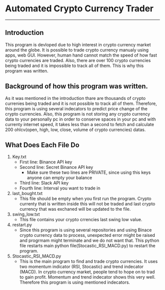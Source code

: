 # Automated Crypto Currency Trader
___
## Introduction
This program is devloped due to high interest in crypto currency market around the globe. It is possible to trade crypto currency manualy using apps, web GUI. However, human hand cannot match the speed of how fast crypto currencies are traded. Also, there are over 100 crypto currencies being traded and it is impossible to track all of them. This is why this program was written.

## Background of how this program was written. 
As it was mentioned in the introduction thare are thousands of crypto currenies being traded and it is not possible to track all of them. Therefore, this program is using several indecators to predict price change of the crypto currencies.
Also, this program is not storing any crypto currency data to your personally pc in order to conserve spaces in your pc and with currenty internet speed, it takes less than a second to fetch and calculate 200 ohlcv(open, high, low, close, volume of crypto currencies) datas. 

## What Does Each File Do
1. Key.txt
    - First line: Binance API key
    - Second line: Secret Binance API key
        * Make sure these two lines are PRIVATE, since using this keys anyone can empty your balance
    - Third line: Slack API key
    - Fourth line: Interval you want to trade in
2. last_bought.txt
    - This file should be empty when you first run the program. Crypto currenty that is written inside this will not be traded and last crypto currency that was exchaned will be updated to the file.
3. swing_low.txt
    - This file contains your crypto crrencies last swing low value.
4. restart.py
    - Since this program is using several repositories and using Binace crypto currency data to process, unexpected error might be raised and progrmam might terminate and we do not want that. This python file restarts main python file(Stocastic_RSI_MACD.py) to restart the program.
5. Stocastic_RSI_MACD.py
    - This is the main program to find and trade crypto currencies. It uses two momentum indicator (RSI, Stocastic) and trend indecator (MACD). In crypto currency market, people tend to hope on to trad to gain profit. Momentum and trend indecator shows this very well. Therefore this program is using mentioned indecators.